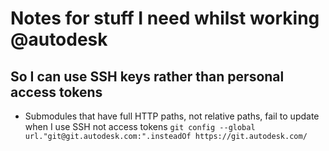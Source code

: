 # Notes for stuff I need whilst working @autodesk

## So I can use SSH keys rather than personal access tokens
- Submodules that have full HTTP paths, not relative paths, fail to update when I use SSH not access tokens
`git config --global url."git@git.autodesk.com:".insteadOf https://git.autodesk.com/`
